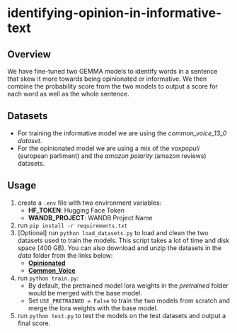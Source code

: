 # identifying-opinion-in-informative-text

## Overview

We have fine-tuned two GEMMA models to identify words in a sentence that skew it more towards being opinionated or informative. We then combine the probability score from the two models to output a score for each word as well as the whole sentence.

## Datasets

- For training the informative model we are using the *common_voice_13_0 dataset*.
- For the opinionated model we are using a mix of the *voxpopuli* (european parliment) and the *amazon polarity* (amazon reviews) datasets.

## Usage
1. create a ```.env``` file with two environment variables:
    - **HF_TOKEN**: Hugging Face Token
    - **WANDB_PROJECT**: WANDB Project Name 
2. run ```pip install -r requirements.txt```
3. [Optional] run ```python load_datasets.py``` to load and clean the two datasets used to train the models. This script takes a lot of time and disk space (400 GB). You can also download and unzip the datasets in the *data* folder from the links below:
    - [**Opinionated**](https://drive.google.com/file/d/1xXU8bQM1Gyuo1sS2x0vlDbDY_2KmLpey/view?usp=sharing)
    - [**Common_Voice**](https://drive.google.com/file/d/1Nl10f0YRvhbaBmu-JuATxNa9Ji5EL_MZ/view?usp=sharing)
4. run ```python train.py```:
   - By default, the pretrained model lora weights in the *pretrained* folder would be merged with the base model.
   - Set ```USE_PRETRAINED = False``` to train the two models from scratch and merge the lora weights with the base model. 
5. run ```python test.py``` to test the models on the test datasets and output a final score.